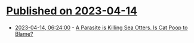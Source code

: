 # [Published on 2023-04-14](index.md)

* [2023-04-14, 06:24:00](https://soylentnews.org/article.pl?sid=23/04/13/1156208&from=rss) - [A Parasite is Killing Sea Otters. Is Cat Poop to Blame?](https://soylentnews.org/article.pl?sid=23/04/13/1156208&from=rss)
